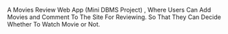 A Movies Review Web App (Mini DBMS Project) , Where Users Can Add Movies and Comment To The Site For Reviewing. So That They Can Decide Whether To Watch Movie or Not.
